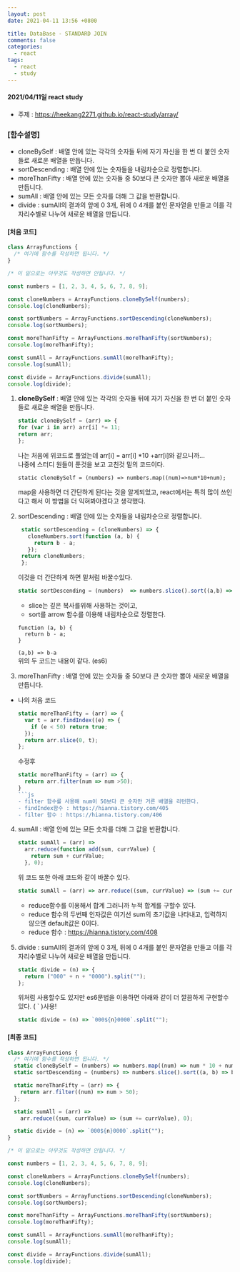 ```yaml
---
layout: post
date: 2021-04-11 13:56 +0800

title: DataBase - STANDARD JOIN
comments: false
categories: 
  - react
tags: 
  - react
  - study
---
```

#### 2021/04/11일 react study

- 주제 : https://heekang2271.github.io/react-study/array/
  

### [함수설명]
- cloneBySelf : 배열 안에 있는 각각의 숫자들 뒤에 자기 자신을 한 번 더 붙인 숫자들로 새로운 배열을 만듭니다.
- sortDescending : 배열 안에 있는 숫자들을 내림차순으로 정렬합니다.
- moreThanFifty : 배열 안에 있는 숫자들 중 50보다 큰 숫자만 뽑아 새로운 배열을 만듭니다.
- sumAll : 배열 안에 있는 모든 숫자를 더해 그 값을 반환합니다.
- divide : sumAll의 결과의 앞에 0 3개, 뒤에 0 4개를 붙인 문자열을 만들고 이를 각 자리수별로 나누어 새로운 배열을 만듭니다.
  
#### [처음 코드]

```js
class ArrayFunctions {
  /* 여기에 함수를 작성하면 됩니다. */
}

/* 이 밑으로는 아무것도 작성하면 안됩니다. */

const numbers = [1, 2, 3, 4, 5, 6, 7, 8, 9];

const cloneNumbers = ArrayFunctions.cloneBySelf(numbers);
console.log(cloneNumbers);

const sortNumbers = ArrayFunctions.sortDescending(cloneNumbers);
console.log(sortNumbers);

const moreThanFifty = ArrayFunctions.moreThanFifty(sortNumbers);
console.log(moreThanFifty);

const sumAll = ArrayFunctions.sumAll(moreThanFifty);
console.log(sumAll);

const divide = ArrayFunctions.divide(sumAll);
console.log(divide);

```

1. **cloneBySelf** : 배열 안에 있는 각각의 숫자들 뒤에 자기 자신을 한 번 더 붙인 숫자들로 새로운 배열을 만듭니다.  
   
    ```  js
    static cloneBySelf = (arr) => {
    for (var i in arr) arr[i] *= 11;
    return arr; 
    };
    ```
    나는 처음에 위코드로 풀었는데 arr[i] = arr[i] *10 +arr[i]와 같으니까...   
    나중에 스터디 원들이 푼것을 보고 고친것 밑의 코드이다. 

    ` static cloneBySelf = (numbers) => numbers.map((num)=>num*10+num); `

    map을 사용하면 더 간단하게 된다는 것을 알게되었고, react에서는 특히 많이 쓰인다고 해서 이 방법을 더 익혀봐야겠다고 생각했다. 


2. sortDescending : 배열 안에 있는 숫자들을 내림차순으로 정렬합니다.   
   ```js
    static sortDescending = (cloneNumbers) => {
      cloneNumbers.sort(function (a, b) {
        return b - a;
      });
    return cloneNumbers;
    };
   ```
    이것을 더 간단하게 하면 밑처럼 바꿀수있다. 
    ```js
    static sortDescending = (numbers)  => numbers.slice().sort((a,b) => b-a);
    ```
    - slice는 깊은 복사를위해 사용하는 것이고, 
    - sort를 arrow 함수를 이용해 내림차순으로 정렬한다. 
    ```
    function (a, b) {
      return b - a;
    }
    ```
    ` (a,b) => b-a `  
    위의 두 코드는 내용이 같다. (es6)
   
      
  
3. moreThanFifty : 배열 안에 있는 숫자들 중 50보다 큰 숫자만 뽑아 새로운 배열을 만듭니다.
  - 나의 처음 코드 
    ```js
    static moreThanFifty = (arr) => {
      var t = arr.findIndex((e) => {
        if (e < 50) return true;
      });
      return arr.slice(0, t);
    };
    ```
    수정후
    ```js
    static moreThanFifty = (arr) => {
      return arr.filter(num => num >50);
    }
    ```js
    - filter 함수를 사용해 num이 50보다 큰 숫자만 거른 배열을 리턴한다.
    - findIndex함수 : https://hianna.tistory.com/405 
    - filter 함수 : https://hianna.tistory.com/406
4.  sumAll : 배열 안에 있는 모든 숫자를 더해 그 값을 반환합니다.
    ```js
    static sumAll = (arr) =>
      arr.reduce(function add(sum, currValue) {
        return sum + currValue;
      }, 0);
    ```
    위 코드 또한 아래 코드와 같이 바꿀수 있다. 
    ```js
    static sumAll = (arr) => arr.reduce((sum, currValue) => (sum += currValue), 0);
    ```
    - reduce함수를 이용해서 합계 그러니까 누적 합계를 구할수 있다. 
    - reduce 함수의 두번째 인자값은 여기선 sum의 초기값을 나타내고, 입력하지 않으면 default값은 0이다. 
    - reduce 함수 : https://hianna.tistory.com/408

5.  divide : sumAll의 결과의 앞에 0 3개, 뒤에 0 4개를 붙인 문자열을 만들고 이를 각 자리수별로 나누어 새로운 배열을 만듭니다.
    ```js
    static divide = (n) => {
      return ("000" + n + "0000").split("");
    };
    ```
    위처럼 사용할수도 있지만 es6문법을 이용하면 아래와 같이 더 깔끔하게 구현할수 있다. ( ` )사용!
    ```js
    static divide = (n) => `000${n}0000`.split("");
    ```

#### [최종 코드]

```js
class ArrayFunctions {
  /* 여기에 함수를 작성하면 됩니다. */
  static cloneBySelf = (numbers) => numbers.map((num) => num * 10 + num);
  static sortDescending = (numbers) => numbers.slice().sort((a, b) => b - a);

  static moreThanFifty = (arr) => {
    return arr.filter((num) => num > 50);
  };

  static sumAll = (arr) =>
    arr.reduce((sum, currValue) => (sum += currValue), 0);

  static divide = (n) => `000${n}0000`.split("");
}

/* 이 밑으로는 아무것도 작성하면 안됩니다. */

const numbers = [1, 2, 3, 4, 5, 6, 7, 8, 9];

const cloneNumbers = ArrayFunctions.cloneBySelf(numbers);
console.log(cloneNumbers);

const sortNumbers = ArrayFunctions.sortDescending(cloneNumbers);
console.log(sortNumbers);

const moreThanFifty = ArrayFunctions.moreThanFifty(sortNumbers);
console.log(moreThanFifty);

const sumAll = ArrayFunctions.sumAll(moreThanFifty);
console.log(sumAll);

const divide = ArrayFunctions.divide(sumAll);
console.log(divide);

```
